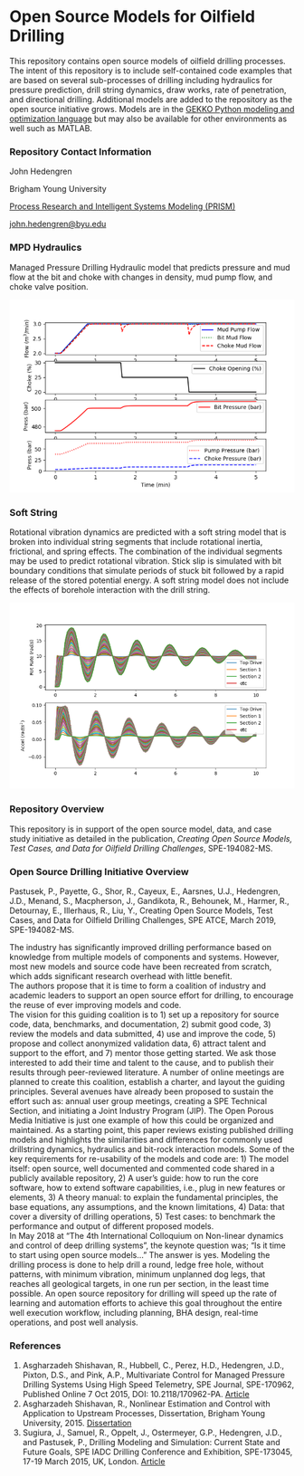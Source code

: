# Open Source Models for Oilfield Drilling

This repository contains open source models of oilfield drilling processes. The intent of this repository is to include self-contained code examples that are based on several sub-processes of drilling including hydraulics for pressure prediction, drill string dynamics, draw works, rate of penetration, and directional drilling. Additional models are added to the repository as the open source initiative grows. Models are in the [GEKKO Python modeling and optimization language](https://gekko.readthedocs.io/en/latest) but may also be available for other environments as well such as MATLAB. 

### Repository Contact Information
John Hedengren

Brigham Young University

[Process Research and Intelligent Systems Modeling (PRISM)](https://apm.byu.edu/prism)

john.hedengren@byu.edu

### MPD Hydraulics

Managed Pressure Drilling Hydraulic model that predicts pressure and mud flow at the bit and choke with changes in density, mud pump flow, and choke valve position.

![MPD Hydraulics](mpd_hydraulics/mpd_hydraulics.png)

### Soft String

Rotational vibration dynamics are predicted with a soft string model that is broken into individual string segments that include rotational inertia, frictional, and spring effects. The combination of the individual segments may be used to predict rotational vibration. Stick slip is simulated with bit boundary conditions that simulate periods of stuck bit followed by a rapid release of the stored potential energy. A soft string model does not include the effects of borehole interaction with the drill string.

![Soft String](soft_string/soft_string.png)

### Repository Overview

This repository is in support of the open source model, data, and case study initiative as detailed in the publication, *Creating Open Source Models, Test Cases, and Data for Oilfield Drilling Challenges*, SPE-194082-MS.

### Open Source Drilling Initiative Overview

Pastusek, P., Payette, G., Shor, R., Cayeux, E., Aarsnes, U.J., Hedengren, J.D., Menand, S., Macpherson, J., Gandikota, R., Behounek, M., Harmer, R., Detournay, E., Illerhaus, R., Liu, Y., Creating Open Source Models, Test Cases, and Data for Oilfield Drilling Challenges, SPE ATCE, March 2019, SPE-194082-MS.

The industry has significantly improved drilling performance based on knowledge from multiple models of components and systems.  However, most new models and source code have been recreated from scratch, which adds significant research overhead with little benefit.  
The authors propose that it is time to form a coalition of industry and academic leaders to support an open source effort for drilling, to encourage the reuse of ever improving models and code.  
The vision for this guiding coalition is to 1) set up a repository for source code, data, benchmarks, and documentation, 2) submit good code, 3) review the models and data submitted, 4) use and improve the code, 5) propose and collect anonymized validation data, 6) attract talent and support to the effort, and 7) mentor those getting started.   We ask those interested to add their time and talent to the cause, and to publish their results through peer-reviewed literature. A number of online meetings are planned to create this coalition, establish a charter, and layout the guiding principles.
Several avenues have already been proposed to sustain the effort such as: annual user group meetings, creating a SPE Technical Section, and initiating a Joint Industry Program (JIP). The Open Porous Media Initiative is just one example of how this could be organized and maintained.
As a starting point, this paper reviews existing published drilling models and highlights the similarities and differences for commonly used drillstring dynamics, hydraulics and bit-rock interaction models.
Some of the key requirements for re-usability of the models and code are: 1) The model itself: open source, well documented and commented code shared in a publicly available repository, 2) A user’s guide: how to run the core software, how to extend software capabilities, i.e., plug in new features or elements, 3) A theory manual: to explain the fundamental principles, the base equations, any assumptions, and the known limitations, 4) Data: that cover a diversity of drilling operations, 5) Test cases: to benchmark the performance and output of different proposed models.  
In May 2018 at “The 4th International Colloquium on Non-linear dynamics and control of deep drilling systems”, the keynote question was; “Is it time to start using open source models…” The answer is yes.
Modeling the drilling process is done to help drill a round, ledge free hole, without patterns, with minimum vibration, minimum unplanned dog legs, that reaches all geological targets, in one run per section, in the least time possible. 
An open source repository for drilling will speed up the rate of learning and automation efforts to achieve this goal throughout the entire well execution workflow, including planning, BHA design, real-time operations, and post well analysis.

### References

1. Asgharzadeh Shishavan, R., Hubbell, C., Perez, H.D., Hedengren, J.D., Pixton, D.S., and Pink, A.P., Multivariate Control for Managed Pressure Drilling Systems Using High Speed Telemetry, SPE Journal, SPE-170962, Published Online 7 Oct 2015, DOI: 10.2118/170962-PA. [Article](https://www.onepetro.org/journal-paper/SPE-170962-PA)
2. Asgharzadeh Shishavan, R., Nonlinear Estimation and Control with Application to Upstream Processes, Dissertation, Brigham Young University, 2015. [Dissertation](https://apm.byu.edu/prism/uploads/Projects/Dissertation_Reza_Upstream_Automation.pdf)
3. Sugiura, J., Samuel, R., Oppelt, J., Ostermeyer, G.P., Hedengren, J.D., and Pastusek, P., Drilling Modeling and Simulation: Current State and Future Goals, SPE IADC Drilling Conference and Exhibition, SPE-173045, 17-19 March 2015, UK, London. [Article](https://www.onepetro.org/conference-paper/SPE-173045-MS)
